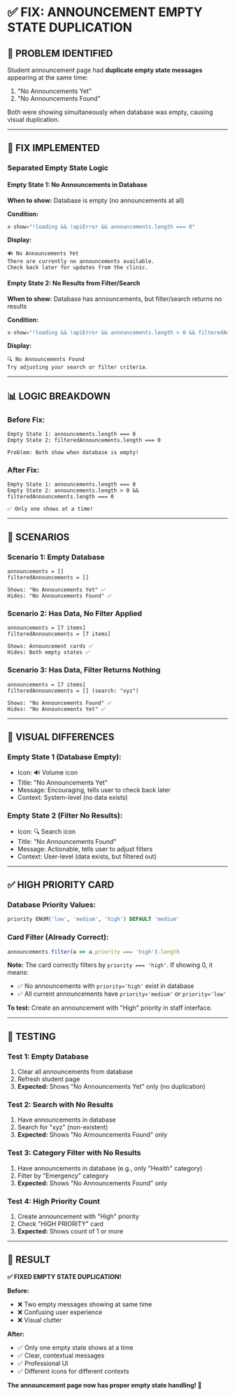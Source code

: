 # ✅ FIX: ANNOUNCEMENT EMPTY STATE DUPLICATION

## 🐛 PROBLEM IDENTIFIED

Student announcement page had **duplicate empty state messages** appearing at the same time:
1. "No Announcements Yet" 
2. "No Announcements Found"

Both were showing simultaneously when database was empty, causing visual duplication.

---

## 🔧 FIX IMPLEMENTED

### **Separated Empty State Logic**

#### **Empty State 1: No Announcements in Database**
**When to show:** Database is empty (no announcements at all)

**Condition:**
```javascript
x-show="!loading && !apiError && announcements.length === 0"
```

**Display:**
```
🔊 No Announcements Yet
There are currently no announcements available.
Check back later for updates from the clinic.
```

#### **Empty State 2: No Results from Filter/Search**
**When to show:** Database has announcements, but filter/search returns no results

**Condition:**
```javascript
x-show="!loading && !apiError && announcements.length > 0 && filteredAnnouncements.length === 0"
```

**Display:**
```
🔍 No Announcements Found
Try adjusting your search or filter criteria.
```

---

## 📊 LOGIC BREAKDOWN

### **Before Fix:**
```
Empty State 1: announcements.length === 0
Empty State 2: filteredAnnouncements.length === 0

Problem: Both show when database is empty!
```

### **After Fix:**
```
Empty State 1: announcements.length === 0
Empty State 2: announcements.length > 0 && filteredAnnouncements.length === 0

✅ Only one shows at a time!
```

---

## 🎯 SCENARIOS

### **Scenario 1: Empty Database**
```
announcements = []
filteredAnnouncements = []

Shows: "No Announcements Yet" ✅
Hides: "No Announcements Found" ✅
```

### **Scenario 2: Has Data, No Filter Applied**
```
announcements = [7 items]
filteredAnnouncements = [7 items]

Shows: Announcement cards ✅
Hides: Both empty states ✅
```

### **Scenario 3: Has Data, Filter Returns Nothing**
```
announcements = [7 items]
filteredAnnouncements = [] (search: "xyz")

Shows: "No Announcements Found" ✅
Hides: "No Announcements Yet" ✅
```

---

## 🎨 VISUAL DIFFERENCES

### **Empty State 1 (Database Empty):**
- Icon: 🔊 Volume icon
- Title: "No Announcements Yet"
- Message: Encouraging, tells user to check back later
- Context: System-level (no data exists)

### **Empty State 2 (Filter No Results):**
- Icon: 🔍 Search icon
- Title: "No Announcements Found"
- Message: Actionable, tells user to adjust filters
- Context: User-level (data exists, but filtered out)

---

## ✅ HIGH PRIORITY CARD

### **Database Priority Values:**
```sql
priority ENUM('low', 'medium', 'high') DEFAULT 'medium'
```

### **Card Filter (Already Correct):**
```javascript
announcements.filter(a => a.priority === 'high').length
```

**Note:** The card correctly filters by `priority === 'high'`. If showing 0, it means:
- ✅ No announcements with `priority='high'` exist in database
- ✅ All current announcements have `priority='medium'` or `priority='low'`

**To test:** Create an announcement with "High" priority in staff interface.

---

## 🧪 TESTING

### **Test 1: Empty Database**
1. Clear all announcements from database
2. Refresh student page
3. **Expected:** Shows "No Announcements Yet" only (no duplication)

### **Test 2: Search with No Results**
1. Have announcements in database
2. Search for "xyz" (non-existent)
3. **Expected:** Shows "No Announcements Found" only

### **Test 3: Category Filter with No Results**
1. Have announcements in database (e.g., only "Health" category)
2. Filter by "Emergency" category
3. **Expected:** Shows "No Announcements Found" only

### **Test 4: High Priority Count**
1. Create announcement with "High" priority
2. Check "HIGH PRIORITY" card
3. **Expected:** Shows count of 1 or more

---

## 🎉 RESULT

**✅ FIXED EMPTY STATE DUPLICATION!**

**Before:**
- ❌ Two empty messages showing at same time
- ❌ Confusing user experience
- ❌ Visual clutter

**After:**
- ✅ Only one empty state shows at a time
- ✅ Clear, contextual messages
- ✅ Professional UI
- ✅ Different icons for different contexts

**The announcement page now has proper empty state handling! 🚀**
